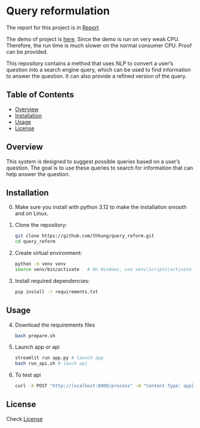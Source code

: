 # Query reformulation

The report for this project is in [Report](./report.md)

The demo of project is [here](https://huggingface.co/spaces/CelDom/querysuggestions). 
Since the demo is run on very weak CPU. Therefore, the run time is much slower on the normal consumer CPU. Proof can be provided.

This repository contains a method that uses NLP to convert a user’s question into a search engine query, which can be used to find information to answer the question. It can also provide a refined version of the query.
## Table of Contents

- [Overview](#overview)
- [Installation](#installation)
- [Usage](#usage)
- [License](#license)

## Overview

This system is designed to suggest possible queries based on a user’s question. The goal is to use these queries to search for information that can help answer the question.

## Installation

0. Make sure you install with python 3.12 to make the installation smooth and on Linux.

1. Clone the repository:
    ```bash
    git clone https://github.com/thhung/query_reform.git
    cd query_reform
    ```
2. Create virtual environment:
    ```bash
    python -m venv venv
    source venv/bin/activate   # On Windows, use venv\Scripts\activate
    ```

3. Install required dependencies:
    ```bash
    pip install -r requirements.txt
    ```
## Usage
4. Download the requirements files
    ```bash
    bash prepare.sh
    ```
5. Launch app or api
    ```bash
    streamlit run app.py # launch app
    bash run_api.sh # lauch api
    ```
6. To test api
    ```bash
    curl -X POST "http://localhost:8000/process" -H "Content-Type: application/json" -d '{"phrase": "What are the best ways to learn Python?"}'
    ```

## License
Check [License](./LICENSE)


